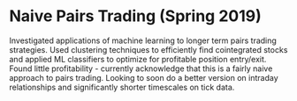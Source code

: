 # Naive Pairs Trading (Spring 2019)
Investigated applications of machine learning to longer term pairs trading strategies. Used clustering techniques to efficiently find
cointegrated stocks and applied ML classifiers to optimize for profitable position entry/exit. Found little profitability - currently acknowledge
that this is a fairly naive approach to pairs trading. Looking to soon do a better version on intraday relationships and significantly shorter
timescales on tick data.
